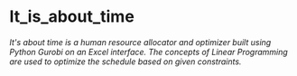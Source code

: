 # It_is_about_time
<h6> It's about time is a human resource allocator and optimizer built using Python Gurobi on an Excel interface. The concepts of Linear Programming are used to optimize the schedule based on given constraints.
